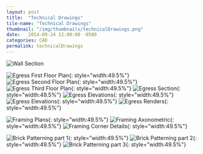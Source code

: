 ```yaml
---
layout: post
title:  "Technical Drawings"
tile-name: "Technical Drawings"
thumbnail: "/img/thumbnails/technicalDrawings.png"
date:   2014-09-24 12:00:00 -0500
categories: CAD
permalink: technicalDrawings
---
```


![Wall Section](../img/technicalDrawings/technicalDrawingsA1P1.png)

![Egress First Floor Plan](../img/technicalDrawings/technicalDrawingsA2P1.png){: style="width:49.5%"}
![Egress Second Floor Plan](../img/technicalDrawings/technicalDrawingsA2P2.png){: style="width:49.5%"}
![Egress Third Floor Plan](../img/technicalDrawings/technicalDrawingsA2P3.png){: style="width:49.5%"}
![Egress Section](../img/technicalDrawings/technicalDrawingsA2P4.png){: style="width:49.5%"}
![Egress Elevations](../img/technicalDrawings/technicalDrawingsA2P5.png){: style="width:49.5%"}
![Egress Elevations](../img/technicalDrawings/technicalDrawingsA2P6.png){: style="width:49.5%"}
![Egress Renders](../img/technicalDrawings/technicalDrawingsA2P7.png){: style="width:49.5%"}

![Framing Plans](../img/technicalDrawings/technicalDrawingsA3P1.png){: style="width:49.5%"}
![Framing Axonometric](../img/technicalDrawings/technicalDrawingsA3P2.png){: style="width:49.5%"}
![Framing Corner Details](../img/technicalDrawings/technicalDrawingsA3P3.png){: style="width:49.5%"}

![Brick Patterning part 1](../img/technicalDrawings/technicalDrawingsA4P1.png){: style="width:49.5%"}
![Brick Patterning part 2](../img/technicalDrawings/technicalDrawingsA4P2.png){: style="width:49.5%"}
![Brick Patterning part 3](../img/technicalDrawings/technicalDrawingsA4P3.png){: style="width:49.5%"}